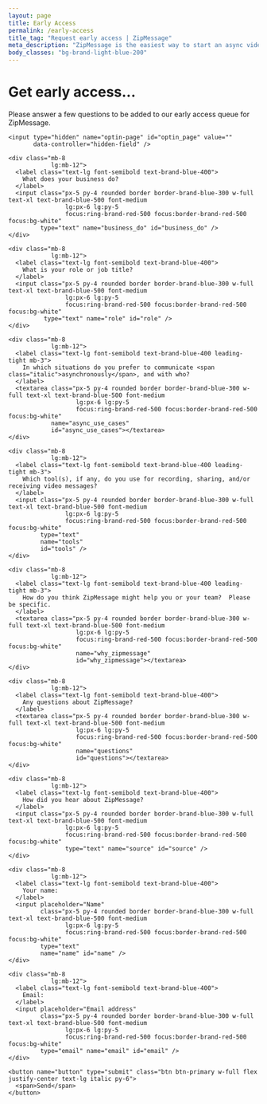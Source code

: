 ```yaml
---
layout: page
title: Early Access
permalink: /early-access
title_tag: "Request early access | ZipMessage"
meta_description: "ZipMessage is the easiest way to start an async video conversation with customers or colleagues.  Request an early access invite."
body_classes: "bg-brand-light-blue-200"
---
```


<div class="px-8 pt-12 pb-64  
            lg:max-w-4xl lg:mx-auto lg:pb-96">

  <h1 class="text-4xl mb-4">
    Get early access...
  </h1>

  <p class="text-brand-blue-400 font-medium text-lg mb-16">
    Please answer a few questions to be added to our early access queue for <span class="italic">ZipMessage.</span>
  </p>

  <form action="/early-access-success" id="early-access-survey-form" netlify>

    <input type="hidden" name="optin-page" id="optin_page" value="" 
           data-controller="hidden-field" />

    <div class="mb-8 
                lg:mb-12">
      <label class="text-lg font-semibold text-brand-blue-400">
        What does your business do?
      </label>
      <input class="px-5 py-4 rounded border border-brand-blue-300 w-full text-xl text-brand-blue-500 font-medium 
                    lg:px-6 lg:py-5 
                    focus:ring-brand-red-500 focus:border-brand-red-500 focus:bg-white" 
             type="text" name="business_do" id="business_do" />
    </div>

    <div class="mb-8 
                lg:mb-12">
      <label class="text-lg font-semibold text-brand-blue-400">
        What is your role or job title?
      </label>
      <input class="px-5 py-4 rounded border border-brand-blue-300 w-full text-xl text-brand-blue-500 font-medium 
                    lg:px-6 lg:py-5 
                    focus:ring-brand-red-500 focus:border-brand-red-500 focus:bg-white" 
              type="text" name="role" id="role" />
    </div>

    <div class="mb-8 
                lg:mb-12">
      <label class="text-lg font-semibold text-brand-blue-400 leading-tight mb-3">
        In which situations do you prefer to communicate <span class="italic">asynchronously</span>, and with who?
      </label>
      <textarea class="px-5 py-4 rounded border border-brand-blue-300 w-full text-xl text-brand-blue-500 font-medium 
                       lg:px-6 lg:py-5 
                       focus:ring-brand-red-500 focus:border-brand-red-500 focus:bg-white" 
                name="async_use_cases" 
                id="async_use_cases"></textarea>
    </div>

    <div class="mb-8 
                lg:mb-12">
      <label class="text-lg font-semibold text-brand-blue-400 leading-tight mb-3">
        Which tool(s), if any, do you use for recording, sharing, and/or receiving video messages?
      </label>
      <input class="px-5 py-4 rounded border border-brand-blue-300 w-full text-xl text-brand-blue-500 font-medium 
                    lg:px-6 lg:py-5 
                    focus:ring-brand-red-500 focus:border-brand-red-500 focus:bg-white" 
             type="text" 
             name="tools" 
             id="tools" />
    </div>

    <div class="mb-8 
                lg:mb-12">
      <label class="text-lg font-semibold text-brand-blue-400 leading-tight mb-3">
        How do you think ZipMessage might help you or your team?  Please be specific.
      </label>
      <textarea class="px-5 py-4 rounded border border-brand-blue-300 w-full text-xl text-brand-blue-500 font-medium 
                       lg:px-6 lg:py-5 
                       focus:ring-brand-red-500 focus:border-brand-red-500 focus:bg-white" 
                       name="why_zipmessage" 
                       id="why_zipmessage"></textarea>
    </div>

    <div class="mb-8 
                lg:mb-12">
      <label class="text-lg font-semibold text-brand-blue-400">
        Any questions about ZipMessage?
      </label>
      <textarea class="px-5 py-4 rounded border border-brand-blue-300 w-full text-xl text-brand-blue-500 font-medium 
                       lg:px-6 lg:py-5 
                       focus:ring-brand-red-500 focus:border-brand-red-500 focus:bg-white" 
                       name="questions" 
                       id="questions"></textarea>
    </div>

    <div class="mb-8 
                lg:mb-12">
      <label class="text-lg font-semibold text-brand-blue-400">
        How did you hear about ZipMessage?
      </label>
      <input class="px-5 py-4 rounded border border-brand-blue-300 w-full text-xl text-brand-blue-500 font-medium 
                    lg:px-6 lg:py-5 
                    focus:ring-brand-red-500 focus:border-brand-red-500 focus:bg-white" 
                    type="text" name="source" id="source" />
    </div>

    <div class="mb-8 
                lg:mb-12">
      <label class="text-lg font-semibold text-brand-blue-400">
        Your name:
      </label>
      <input placeholder="Name" 
             class="px-5 py-4 rounded border border-brand-blue-300 w-full text-xl text-brand-blue-500 font-medium 
                    lg:px-6 lg:py-5 
                    focus:ring-brand-red-500 focus:border-brand-red-500 focus:bg-white" 
             type="text" 
             name="name" id="name" />
    </div>

    <div class="mb-8 
                lg:mb-12">
      <label class="text-lg font-semibold text-brand-blue-400">
        Email:
      </label>
      <input placeholder="Email address" 
             class="px-5 py-4 rounded border border-brand-blue-300 w-full text-xl text-brand-blue-500 font-medium 
                    lg:px-6 lg:py-5 
                    focus:ring-brand-red-500 focus:border-brand-red-500 focus:bg-white" 
             type="email" name="email" id="email" />
    </div>

    <button name="button" type="submit" class="btn btn-primary w-full flex justify-center text-lg italic py-6">
      <span>Send</span>
    </button>            
  </form>

</div>